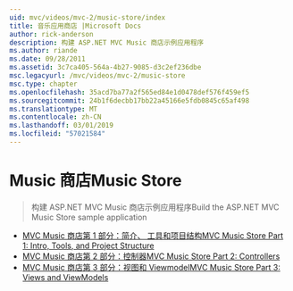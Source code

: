 ```yaml
---
uid: mvc/videos/mvc-2/music-store/index
title: 音乐应用商店 |Microsoft Docs
author: rick-anderson
description: 构建 ASP.NET MVC Music 商店示例应用程序
ms.author: riande
ms.date: 09/28/2011
ms.assetid: 3c7ca405-564a-4b27-9085-d3c2ef236dbe
msc.legacyurl: /mvc/videos/mvc-2/music-store
msc.type: chapter
ms.openlocfilehash: 35acd7ba77a2f565ed84e1d0478def576f459ef5
ms.sourcegitcommit: 24b1f6decbb17bb22a45166e5fdb0845c65af498
ms.translationtype: MT
ms.contentlocale: zh-CN
ms.lasthandoff: 03/01/2019
ms.locfileid: "57021584"
---
```

<a name="music-store"></a><span data-ttu-id="afc02-103">Music 商店</span><span class="sxs-lookup"><span data-stu-id="afc02-103">Music Store</span></span>
====================
> <span data-ttu-id="afc02-104">构建 ASP.NET MVC Music 商店示例应用程序</span><span class="sxs-lookup"><span data-stu-id="afc02-104">Build the ASP.NET MVC Music Store sample application</span></span>


- [<span data-ttu-id="afc02-105">MVC Music 商店第 1 部分：简介、 工具和项目结构</span><span class="sxs-lookup"><span data-stu-id="afc02-105">MVC Music Store Part 1: Intro, Tools, and Project Structure</span></span>](mvc-music-store-part-1-intro-tools-and-project-structure.md)
- [<span data-ttu-id="afc02-106">MVC Music 商店第 2 部分：控制器</span><span class="sxs-lookup"><span data-stu-id="afc02-106">MVC Music Store Part 2: Controllers</span></span>](mvc-music-store-part-2-controllers.md)
- [<span data-ttu-id="afc02-107">MVC Music 商店第 3 部分：视图和 Viewmodel</span><span class="sxs-lookup"><span data-stu-id="afc02-107">MVC Music Store Part 3: Views and ViewModels</span></span>](mvc-music-store-part-3-views-and-viewmodels.md)

